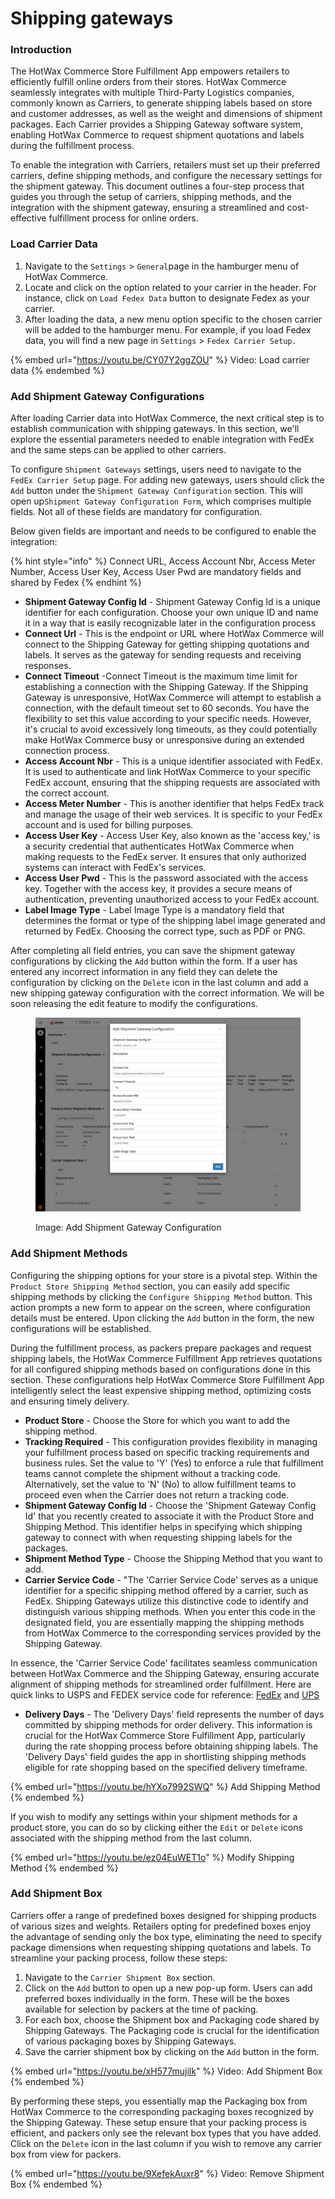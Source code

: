 # Shipping gateways

### Introduction

The HotWax Commerce Store Fulfillment App empowers retailers to efficiently fulfill online orders from their stores. HotWax Commerce seamlessly integrates with multiple Third-Party Logistics companies, commonly known as Carriers, to generate shipping labels based on store and customer addresses, as well as the weight and dimensions of shipment packages. Each Carrier provides a Shipping Gateway software system, enabling HotWax Commerce to request shipment quotations and labels during the fulfillment process.

To enable the integration with Carriers, retailers must set up their preferred carriers, define shipping methods, and configure the necessary settings for the shipment gateway. This document outlines a four-step process that guides you through the setup of carriers, shipping methods, and the integration with the shipment gateway, ensuring a streamlined and cost-effective fulfillment process for online orders.

### Load Carrier Data

1. Navigate to the `Settings` > `General`page in the hamburger menu of HotWax Commerce.
2. Locate and click on the option related to your carrier in the header. For instance, click on `Load Fedex Data` button to designate Fedex as your carrier.
3. After loading the data, a new menu option specific to the chosen carrier will be added to the hamburger menu. For example, if you load Fedex data, you will find a new page in `Settings` > `Fedex Carrier Setup.`

{% embed url="https://youtu.be/CY07Y2ggZOU" %}
Video: Load carrier data
{% endembed %}

### Add Shipment Gateway Configurations

After loading Carrier data into HotWax Commerce, the next critical step is to establish communication with shipping gateways. In this section, we'll explore the essential parameters needed to enable integration with FedEx and the same steps can be applied to other carriers.

To configure `Shipment Gateways` settings, users need to navigate to the `FedEx Carrier Setup` page. For adding new gateways, users should click the `Add` button under the `Shipment Gateway Configuration` section. This will open up`Shipment Gateway Configuration Form`, which comprises multiple fields. Not all of these fields are mandatory for configuration.

Below given fields are important and needs to be configured to enable the integration:

{% hint style="info" %}
Connect URL, Access Account Nbr, Access Meter Number, Access User Key, Access User Pwd are mandatory fields and shared by Fedex
{% endhint %}

* **Shipment Gateway Config Id** - Shipment Gateway Config Id is a unique identifier for each configuration. Choose your own unique ID and name it in a way that is easily recognizable later in the configuration process
* **Connect Url** - This is the endpoint or URL where HotWax Commerce will connect to the Shipping Gateway for getting shipping quotations and labels. It serves as the gateway for sending requests and receiving responses.
* **Connect Timeout** -Connect Timeout is the maximum time limit for establishing a connection with the Shipping Gateway. If the Shipping Gateway is unresponsive, HotWax Commerce will attempt to establish a connection, with the default timeout set to 60 seconds. You have the flexibility to set this value according to your specific needs. However, it's crucial to avoid excessively long timeouts, as they could potentially make HotWax Commerce busy or unresponsive during an extended connection process.
* **Access Account Nbr** - This is a unique identifier associated with FedEx. It is used to authenticate and link HotWax Commerce to your specific FedEx account, ensuring that the shipping requests are associated with the correct account.
* **Access Meter Number** - This is another identifier that helps FedEx track and manage the usage of their web services. It is specific to your FedEx account and is used for billing purposes.
* **Access User Key** - Access User Key, also known as the 'access key,' is a security credential that authenticates HotWax Commerce when making requests to the FedEx server. It ensures that only authorized systems can interact with FedEx's services.
* **Access User Pwd** - This is the password associated with the access key. Together with the access key, it provides a secure means of authentication, preventing unauthorized access to your FedEx account.
* **Label Image Type** - Label Image Type is a mandatory field that determines the format or type of the shipping label image generated and returned by FedEx. Choosing the correct type, such as PDF or PNG.

After completing all field entries, you can save the shipment gateway configurations by clicking the `Add` button within the form. If a user has entered any incorrect information in any field they can delete the configuration by clicking on the `Delete` icon in the last column and add a new shipping gateway configuration with the correct information. We will be soon releasing the edit feature to modify the configurations.

<figure><img src="../.gitbook/assets/demo-oms.hotwax.io_commerce_control_CarrierSetup_partyId=FEDEX.png" alt=""><figcaption><p>Image: Add Shipment Gateway Configuration</p></figcaption></figure>

### Add Shipment Methods

Configuring the shipping options for your store is a pivotal step. Within the `Product Store Shipping Method` section, you can easily add specific shipping methods by clicking the `Configure Shipping Method` button. This action prompts a new form to appear on the screen, where configuration details must be entered. Upon clicking the `Add` button in the form, the new configurations will be established.

During the fulfillment process, as packers prepare packages and request shipping labels, the HotWax Commerce Fulfillment App retrieves quotations for all configured shipping methods based on configurations done in this section. These configurations help HotWax Commerce Store Fulfillment App intelligently select the least expensive shipping method, optimizing costs and ensuring timely delivery.

* **Product Store** - Choose the Store for which you want to add the shipping method.
* **Tracking Required** - This configuration provides flexibility in managing your fulfillment process based on specific tracking requirements and business rules. Set the value to 'Y' (Yes) to enforce a rule that fulfillment teams cannot complete the shipment without a tracking code. Alternatively, set the value to 'N' (No) to allow fulfillment teams to proceed even when the Carrier does not return a tracking code.
* **Shipment Gateway Config Id** - Choose the 'Shipment Gateway Config Id' that you recently created to associate it with the Product Store and Shipping Method. This identifier helps in specifying which shipping gateway to connect with when requesting shipping labels for the packages.
* **Shipment Method Type** - Choose the Shipping Method that you want to add.
* **Carrier Service Code** - "The 'Carrier Service Code' serves as a unique identifier for a specific shipping method offered by a carrier, such as FedEx. Shipping Gateways utilize this distinctive code to identify and distinguish various shipping methods. When you enter this code in the designated field, you are essentially mapping the shipping methods from HotWax Commerce to the corresponding services provided by the Shipping Gateway.

&#x20;      In essence, the 'Carrier Service Code' facilitates seamless communication between HotWax Commerce and the Shipping Gateway, ensuring accurate alignment of shipping methods for streamlined order fulfillment. Here are quick links to USPS and FEDEX service code for reference: [FedEx](https://www.google.com/url?sa=j&url=https%3A%2F%2Fdeveloper.fedex.com%2Fapi%2Fen-us%2Fguides%2Fapi-reference.html%23servicetypes&uct=1689741491&usg=scWBo6V4MkfoIZm4C8msbxS0lxQ.&opi=73833047&source=chat) and [UPS](https://www.ups.com/worldshiphelp/WSA/ENG/AppHelp/mergedProjects/CORE/Codes/UPS_Service_Codes.htm)

* **Delivery Days** - The 'Delivery Days' field represents the number of days committed by shipping methods for order delivery. This information is crucial for the HotWax Commerce Store Fulfillment App, particularly during the rate shopping process before obtaining shipping labels. The 'Delivery Days' field guides the app in shortlisting shipping methods eligible for rate shopping based on the specified delivery timeframe.

{% embed url="https://youtu.be/hYXo7992SWQ" %}
Add Shipping Method
{% endembed %}

If you wish to modify any settings within your shipment methods for a product store, you can do so by clicking either the `Edit` or `Delete` icons associated with the shipping method from the last column.

{% embed url="https://youtu.be/ez04EuWET1o" %}
Modify Shipping Method
{% endembed %}

### Add Shipment Box

Carriers offer a range of predefined boxes designed for shipping products of various sizes and weights. Retailers opting for predefined boxes enjoy the advantage of sending only the box type, eliminating the need to specify package dimensions when requesting shipping quotations and labels. To streamline your packing process, follow these steps:

1. Navigate to the `Carrier Shipment Box` section.
2. Click on the `Add` button to open up a new pop-up form. Users can add preferred boxes individually in the form. These will be the boxes available for selection by packers at the time of packing.
3. For each box, choose the Shipment box and Packaging code shared by Shipping Gateways. The Packaging code is crucial for the identification of various packaging boxes by Shipping Gateways.
4. Save the carrier shipment box by clicking on the `Add` button in the form.

{% embed url="https://youtu.be/xH577mujilk" %}
Video: Add Shipment Box
{% endembed %}

By performing these steps, you essentially map the Packaging box from HotWax Commerce to the corresponding packaging boxes recognized by the Shipping Gateway. These setup ensure that your packing process is efficient, and packers only see the relevant box types that you have added. Click on the `Delete` icon in the last column if you wish to remove any carrier box from view for packers.

{% embed url="https://youtu.be/9XefekAuxr8" %}
Video: Remove Shipment Box
{% endembed %}
